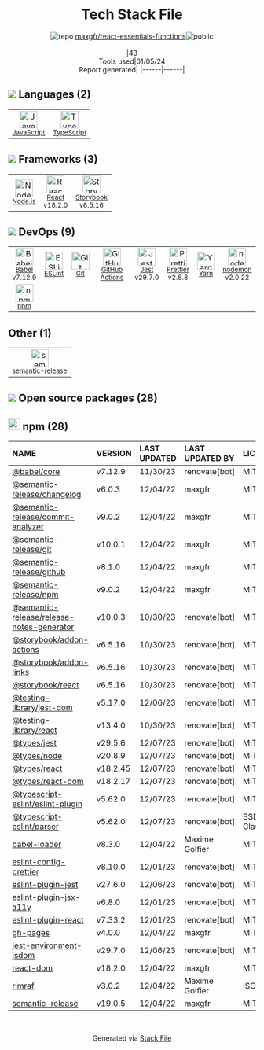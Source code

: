 <!--
&lt;--- Readme.md Snippet without images Start ---&gt;
## Tech Stack
maxgfr/react-essentials-functions is built on the following main stack:

- [Jest](http://facebook.github.io/jest/) – Javascript Testing Framework
- [Node.js](http://nodejs.org/) – Frameworks (Full Stack)
- [React](https://reactjs.org/) – Javascript UI Libraries
- [JavaScript](https://developer.mozilla.org/en-US/docs/Web/JavaScript) – Languages
- [TypeScript](http://www.typescriptlang.org) – Languages
- [Babel](http://babeljs.io/) – JavaScript Compilers
- [ESLint](http://eslint.org/) – Code Review
- [nodemon](http://nodemon.io/) – node.js Application Monitoring
- [Yarn](https://yarnpkg.com/) – Front End Package Manager
- [Prettier](https://prettier.io/) – Code Review
- [Storybook](https://storybook.js.org/) – JavaScript Framework Components
- [GitHub Actions](https://github.com/features/actions) – Continuous Integration

Full tech stack [here](/techstack.md)

&lt;--- Readme.md Snippet without images End ---&gt;

&lt;--- Readme.md Snippet with images Start ---&gt;
## Tech Stack
maxgfr/react-essentials-functions is built on the following main stack:

- <img width='25' height='25' src='https://img.stackshare.io/service/830/jest.png' alt='Jest'/> [Jest](http://facebook.github.io/jest/) – Javascript Testing Framework
- <img width='25' height='25' src='https://img.stackshare.io/service/1011/n1JRsFeB_400x400.png' alt='Node.js'/> [Node.js](http://nodejs.org/) – Frameworks (Full Stack)
- <img width='25' height='25' src='https://img.stackshare.io/service/1020/OYIaJ1KK.png' alt='React'/> [React](https://reactjs.org/) – Javascript UI Libraries
- <img width='25' height='25' src='https://img.stackshare.io/service/1209/javascript.jpeg' alt='JavaScript'/> [JavaScript](https://developer.mozilla.org/en-US/docs/Web/JavaScript) – Languages
- <img width='25' height='25' src='https://img.stackshare.io/service/1612/bynNY5dJ.jpg' alt='TypeScript'/> [TypeScript](http://www.typescriptlang.org) – Languages
- <img width='25' height='25' src='https://img.stackshare.io/service/2739/-1wfGjNw.png' alt='Babel'/> [Babel](http://babeljs.io/) – JavaScript Compilers
- <img width='25' height='25' src='https://img.stackshare.io/service/3337/Q4L7Jncy.jpg' alt='ESLint'/> [ESLint](http://eslint.org/) – Code Review
- <img width='25' height='25' src='https://img.stackshare.io/service/5577/preview.png' alt='nodemon'/> [nodemon](http://nodemon.io/) – node.js Application Monitoring
- <img width='25' height='25' src='https://img.stackshare.io/service/5848/44mC-kJ3.jpg' alt='Yarn'/> [Yarn](https://yarnpkg.com/) – Front End Package Manager
- <img width='25' height='25' src='https://img.stackshare.io/service/7035/default_66f265943abed56bcdbfca1c866a4261b1fbb063.jpg' alt='Prettier'/> [Prettier](https://prettier.io/) – Code Review
- <img width='25' height='25' src='https://img.stackshare.io/service/9240/sOct-Txm_400x400.png' alt='Storybook'/> [Storybook](https://storybook.js.org/) – JavaScript Framework Components
- <img width='25' height='25' src='https://img.stackshare.io/service/11563/actions.png' alt='GitHub Actions'/> [GitHub Actions](https://github.com/features/actions) – Continuous Integration

Full tech stack [here](/techstack.md)

&lt;--- Readme.md Snippet with images End ---&gt;
-->
<div align="center">

# Tech Stack File
![](https://img.stackshare.io/repo.svg "repo") [maxgfr/react-essentials-functions](https://github.com/maxgfr/react-essentials-functions)![](https://img.stackshare.io/public_badge.svg "public")
<br/><br/>
|43<br/>Tools used|01/05/24 <br/>Report generated|
|------|------|
</div>

## <img src='https://img.stackshare.io/languages.svg'/> Languages (2)
<table><tr>
  <td align='center'>
  <img width='36' height='36' src='https://img.stackshare.io/service/1209/javascript.jpeg' alt='JavaScript'>
  <br>
  <sub><a href="https://developer.mozilla.org/en-US/docs/Web/JavaScript">JavaScript</a></sub>
  <br>
  <sub></sub>
</td>

<td align='center'>
  <img width='36' height='36' src='https://img.stackshare.io/service/1612/bynNY5dJ.jpg' alt='TypeScript'>
  <br>
  <sub><a href="http://www.typescriptlang.org">TypeScript</a></sub>
  <br>
  <sub></sub>
</td>

</tr>
</table>

## <img src='https://img.stackshare.io/frameworks.svg'/> Frameworks (3)
<table><tr>
  <td align='center'>
  <img width='36' height='36' src='https://img.stackshare.io/service/1011/n1JRsFeB_400x400.png' alt='Node.js'>
  <br>
  <sub><a href="http://nodejs.org/">Node.js</a></sub>
  <br>
  <sub></sub>
</td>

<td align='center'>
  <img width='36' height='36' src='https://img.stackshare.io/service/1020/OYIaJ1KK.png' alt='React'>
  <br>
  <sub><a href="https://reactjs.org/">React</a></sub>
  <br>
  <sub>v18.2.0</sub>
</td>

<td align='center'>
  <img width='36' height='36' src='https://img.stackshare.io/service/9240/sOct-Txm_400x400.png' alt='Storybook'>
  <br>
  <sub><a href="https://storybook.js.org/">Storybook</a></sub>
  <br>
  <sub>v6.5.16</sub>
</td>

</tr>
</table>

## <img src='https://img.stackshare.io/devops.svg'/> DevOps (9)
<table><tr>
  <td align='center'>
  <img width='36' height='36' src='https://img.stackshare.io/service/2739/-1wfGjNw.png' alt='Babel'>
  <br>
  <sub><a href="http://babeljs.io/">Babel</a></sub>
  <br>
  <sub>v7.12.9</sub>
</td>

<td align='center'>
  <img width='36' height='36' src='https://img.stackshare.io/service/3337/Q4L7Jncy.jpg' alt='ESLint'>
  <br>
  <sub><a href="http://eslint.org/">ESLint</a></sub>
  <br>
  <sub></sub>
</td>

<td align='center'>
  <img width='36' height='36' src='https://img.stackshare.io/service/1046/git.png' alt='Git'>
  <br>
  <sub><a href="http://git-scm.com/">Git</a></sub>
  <br>
  <sub></sub>
</td>

<td align='center'>
  <img width='36' height='36' src='https://img.stackshare.io/service/11563/actions.png' alt='GitHub Actions'>
  <br>
  <sub><a href="https://github.com/features/actions">GitHub Actions</a></sub>
  <br>
  <sub></sub>
</td>

<td align='center'>
  <img width='36' height='36' src='https://img.stackshare.io/service/830/jest.png' alt='Jest'>
  <br>
  <sub><a href="http://facebook.github.io/jest/">Jest</a></sub>
  <br>
  <sub>v29.7.0</sub>
</td>

<td align='center'>
  <img width='36' height='36' src='https://img.stackshare.io/service/7035/default_66f265943abed56bcdbfca1c866a4261b1fbb063.jpg' alt='Prettier'>
  <br>
  <sub><a href="https://prettier.io/">Prettier</a></sub>
  <br>
  <sub>v2.8.8</sub>
</td>

<td align='center'>
  <img width='36' height='36' src='https://img.stackshare.io/service/5848/44mC-kJ3.jpg' alt='Yarn'>
  <br>
  <sub><a href="https://yarnpkg.com/">Yarn</a></sub>
  <br>
  <sub></sub>
</td>

<td align='center'>
  <img width='36' height='36' src='https://img.stackshare.io/service/5577/preview.png' alt='nodemon'>
  <br>
  <sub><a href="http://nodemon.io/">nodemon</a></sub>
  <br>
  <sub>v2.0.22</sub>
</td>

</tr>
<tr>
  <td align='center'>
  <img width='36' height='36' src='https://img.stackshare.io/service/1120/lejvzrnlpb308aftn31u.png' alt='npm'>
  <br>
  <sub><a href="https://www.npmjs.com/">npm</a></sub>
  <br>
  <sub></sub>
</td>

</tr>
</table>

## Other (1)
<table><tr>
  <td align='center'>
  <img width='36' height='36' src='https://img.stackshare.io/service/10156/12867925.png' alt='semantic-release'>
  <br>
  <sub><a href="https://github.com/semantic-release/semantic-release">semantic-release</a></sub>
  <br>
  <sub></sub>
</td>

</tr>
</table>


## <img src='https://img.stackshare.io/group.svg' /> Open source packages (28)</h2>

## <img width='24' height='24' src='https://img.stackshare.io/service/1120/lejvzrnlpb308aftn31u.png'/> npm (28)

|NAME|VERSION|LAST UPDATED|LAST UPDATED BY|LICENSE|VULNERABILITIES|
|:------|:------|:------|:------|:------|:------|
|[@babel/core](https://www.npmjs.com/@babel/core)|v7.12.9|11/30/23|renovate[bot] |MIT|N/A|
|[@semantic-release/changelog](https://www.npmjs.com/@semantic-release/changelog)|v6.0.3|12/04/22|maxgfr |MIT|N/A|
|[@semantic-release/commit-analyzer](https://www.npmjs.com/@semantic-release/commit-analyzer)|v9.0.2|12/04/22|maxgfr |MIT|N/A|
|[@semantic-release/git](https://www.npmjs.com/@semantic-release/git)|v10.0.1|12/04/22|maxgfr |MIT|N/A|
|[@semantic-release/github](https://www.npmjs.com/@semantic-release/github)|v8.1.0|12/04/22|maxgfr |MIT|N/A|
|[@semantic-release/npm](https://www.npmjs.com/@semantic-release/npm)|v9.0.2|12/04/22|maxgfr |MIT|N/A|
|[@semantic-release/release-notes-generator](https://www.npmjs.com/@semantic-release/release-notes-generator)|v10.0.3|10/30/23|renovate[bot] |MIT|N/A|
|[@storybook/addon-actions](https://www.npmjs.com/@storybook/addon-actions)|v6.5.16|10/30/23|renovate[bot] |MIT|N/A|
|[@storybook/addon-links](https://www.npmjs.com/@storybook/addon-links)|v6.5.16|10/30/23|renovate[bot] |MIT|N/A|
|[@storybook/react](https://www.npmjs.com/@storybook/react)|v6.5.16|10/30/23|renovate[bot] |MIT|N/A|
|[@testing-library/jest-dom](https://www.npmjs.com/@testing-library/jest-dom)|v5.17.0|12/06/23|renovate[bot] |MIT|N/A|
|[@testing-library/react](https://www.npmjs.com/@testing-library/react)|v13.4.0|10/30/23|renovate[bot] |MIT|N/A|
|[@types/jest](https://www.npmjs.com/@types/jest)|v29.5.6|12/07/23|renovate[bot] |MIT|N/A|
|[@types/node](https://www.npmjs.com/@types/node)|v20.8.9|12/07/23|renovate[bot] |MIT|N/A|
|[@types/react](https://www.npmjs.com/@types/react)|v18.2.45|12/07/23|renovate[bot] |MIT|N/A|
|[@types/react-dom](https://www.npmjs.com/@types/react-dom)|v18.2.17|12/07/23|renovate[bot] |MIT|N/A|
|[@typescript-eslint/eslint-plugin](https://www.npmjs.com/@typescript-eslint/eslint-plugin)|v5.62.0|12/07/23|renovate[bot] |MIT|N/A|
|[@typescript-eslint/parser](https://www.npmjs.com/@typescript-eslint/parser)|v5.62.0|12/07/23|renovate[bot] |BSD-2-Clause|N/A|
|[babel-loader](https://www.npmjs.com/babel-loader)|v8.3.0|12/04/22|Maxime Golfier |MIT|N/A|
|[eslint-config-prettier](https://www.npmjs.com/eslint-config-prettier)|v8.10.0|12/01/23|renovate[bot] |MIT|N/A|
|[eslint-plugin-jest](https://www.npmjs.com/eslint-plugin-jest)|v27.6.0|12/06/23|renovate[bot] |MIT|N/A|
|[eslint-plugin-jsx-a11y](https://www.npmjs.com/eslint-plugin-jsx-a11y)|v6.8.0|12/01/23|renovate[bot] |MIT|N/A|
|[eslint-plugin-react](https://www.npmjs.com/eslint-plugin-react)|v7.33.2|12/01/23|renovate[bot] |MIT|N/A|
|[gh-pages](https://www.npmjs.com/gh-pages)|v4.0.0|12/04/22|maxgfr |MIT|N/A|
|[jest-environment-jsdom](https://www.npmjs.com/jest-environment-jsdom)|v29.7.0|12/06/23|renovate[bot] |MIT|N/A|
|[react-dom](https://www.npmjs.com/react-dom)|v18.2.0|12/04/22|maxgfr |MIT|N/A|
|[rimraf](https://www.npmjs.com/rimraf)|v3.0.2|12/04/22|Maxime Golfier |ISC|N/A|
|[semantic-release](https://www.npmjs.com/semantic-release)|v19.0.5|12/04/22|maxgfr |MIT|N/A|

<br/>
<div align='center'>

Generated via [Stack File](https://github.com/marketplace/stack-file)
